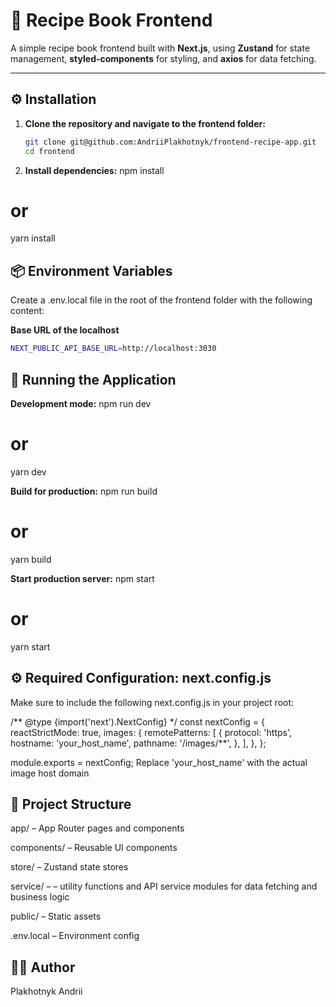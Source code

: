 # 🥗 Recipe Book Frontend

A simple recipe book frontend built with **Next.js**, using **Zustand** for state management, **styled-components** for styling, and **axios** for data fetching.

---

## ⚙️ Installation

1. **Clone the repository and navigate to the frontend folder:**
   ```bash
   git clone git@github.com:AndriiPlakhotnyk/frontend-recipe-app.git
   cd frontend
   ```
2. **Install dependencies:**
   npm install

# or

yarn install

## 📦 **Environment Variables**
Create a .env.local file in the root of the frontend folder with the following content:

**Base URL of the localhost**
```bash
NEXT_PUBLIC_API_BASE_URL=http://localhost:3030
```

## 🚀 Running the Application
**Development mode:**
   npm run dev

# or

yarn dev

**Build for production:**
   npm run build

# or

yarn build

**Start production server:**
   npm start

# or

yarn start

## ⚙️ Required Configuration: next.config.js
Make sure to include the following next.config.js in your project root:

/** @type {import('next').NextConfig} \*/
const nextConfig = {
reactStrictMode: true,
images: {
remotePatterns: [
{
protocol: 'https',
hostname: 'your_host_name',
pathname: '/images/**',
},
],
},
};

module.exports = nextConfig;
Replace 'your_host_name' with the actual image host domain

## 📁 Project Structure
app/ – App Router pages and components

components/ – Reusable UI components

store/ – Zustand state stores

service/ – – utility functions and API service modules for data fetching and business logic

public/ – Static assets

.env.local – Environment config

## 🧑‍💻 Author
Plakhotnyk Andrii
